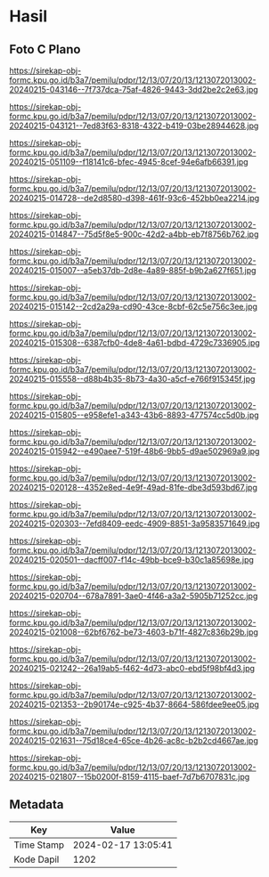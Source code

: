 # Hasil

## Foto C Plano

https://sirekap-obj-formc.kpu.go.id/b3a7/pemilu/pdpr/12/13/07/20/13/1213072013002-20240215-043146--7f737dca-75af-4826-9443-3dd2be2c2e63.jpg

https://sirekap-obj-formc.kpu.go.id/b3a7/pemilu/pdpr/12/13/07/20/13/1213072013002-20240215-043121--7ed83f63-8318-4322-b419-03be28944628.jpg

https://sirekap-obj-formc.kpu.go.id/b3a7/pemilu/pdpr/12/13/07/20/13/1213072013002-20240215-051109--f18141c6-bfec-4945-8cef-94e6afb66391.jpg

https://sirekap-obj-formc.kpu.go.id/b3a7/pemilu/pdpr/12/13/07/20/13/1213072013002-20240215-014728--de2d8580-d398-461f-93c6-452bb0ea2214.jpg

https://sirekap-obj-formc.kpu.go.id/b3a7/pemilu/pdpr/12/13/07/20/13/1213072013002-20240215-014847--75d5f8e5-900c-42d2-a4bb-eb7f8756b762.jpg

https://sirekap-obj-formc.kpu.go.id/b3a7/pemilu/pdpr/12/13/07/20/13/1213072013002-20240215-015007--a5eb37db-2d8e-4a89-885f-b9b2a627f651.jpg

https://sirekap-obj-formc.kpu.go.id/b3a7/pemilu/pdpr/12/13/07/20/13/1213072013002-20240215-015142--2cd2a29a-cd90-43ce-8cbf-62c5e756c3ee.jpg

https://sirekap-obj-formc.kpu.go.id/b3a7/pemilu/pdpr/12/13/07/20/13/1213072013002-20240215-015308--6387cfb0-4de8-4a61-bdbd-4729c7336905.jpg

https://sirekap-obj-formc.kpu.go.id/b3a7/pemilu/pdpr/12/13/07/20/13/1213072013002-20240215-015558--d88b4b35-8b73-4a30-a5cf-e766f915345f.jpg

https://sirekap-obj-formc.kpu.go.id/b3a7/pemilu/pdpr/12/13/07/20/13/1213072013002-20240215-015805--e958efe1-a343-43b6-8893-477574cc5d0b.jpg

https://sirekap-obj-formc.kpu.go.id/b3a7/pemilu/pdpr/12/13/07/20/13/1213072013002-20240215-015942--e490aee7-519f-48b6-9bb5-d9ae502969a9.jpg

https://sirekap-obj-formc.kpu.go.id/b3a7/pemilu/pdpr/12/13/07/20/13/1213072013002-20240215-020128--4352e8ed-4e9f-49ad-81fe-dbe3d593bd67.jpg

https://sirekap-obj-formc.kpu.go.id/b3a7/pemilu/pdpr/12/13/07/20/13/1213072013002-20240215-020303--7efd8409-eedc-4909-8851-3a9583571649.jpg

https://sirekap-obj-formc.kpu.go.id/b3a7/pemilu/pdpr/12/13/07/20/13/1213072013002-20240215-020501--dacff007-f14c-49bb-bce9-b30c1a85698e.jpg

https://sirekap-obj-formc.kpu.go.id/b3a7/pemilu/pdpr/12/13/07/20/13/1213072013002-20240215-020704--678a7891-3ae0-4f46-a3a2-5905b71252cc.jpg

https://sirekap-obj-formc.kpu.go.id/b3a7/pemilu/pdpr/12/13/07/20/13/1213072013002-20240215-021008--62bf6762-be73-4603-b71f-4827c836b29b.jpg

https://sirekap-obj-formc.kpu.go.id/b3a7/pemilu/pdpr/12/13/07/20/13/1213072013002-20240215-021242--26a19ab5-f462-4d73-abc0-ebd5f98bf4d3.jpg

https://sirekap-obj-formc.kpu.go.id/b3a7/pemilu/pdpr/12/13/07/20/13/1213072013002-20240215-021353--2b90174e-c925-4b37-8664-586fdee9ee05.jpg

https://sirekap-obj-formc.kpu.go.id/b3a7/pemilu/pdpr/12/13/07/20/13/1213072013002-20240215-021631--75d18ce4-65ce-4b26-ac8c-b2b2cd4667ae.jpg

https://sirekap-obj-formc.kpu.go.id/b3a7/pemilu/pdpr/12/13/07/20/13/1213072013002-20240215-021807--15b0200f-8159-4115-baef-7d7b6707831c.jpg


## Metadata

| Key        | Value               |
| ---------- | ------------------- |
| Time Stamp | 2024-02-17 13:05:41 |
| Kode Dapil | 1202                |




